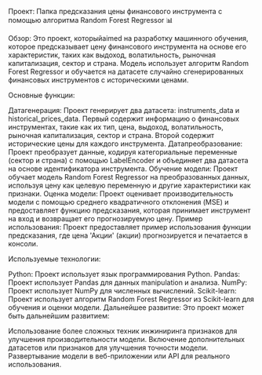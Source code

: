 Проект: Папка предсказания цены финансового инструмента с помощью алгоритма Random Forest Regressor 📊

Обзор: Это проект, которыйaimed на разработку машинного обучения, которое предсказывает цену финансового инструмента на основе его характеристик, таких как выдоход, волатильность, рыночная капитализация, сектор и страна. Модель использует алгоритм Random Forest Regressor и обучается на датасете случайно сгенерированных финансовых инструментов с историческими ценами.

Основные функции:

Датагенерация: Проект генерирует два датасета: instruments_data и historical_prices_data. Первый содержит информацию о финансовых инструментах, такие как их тип, цена, выдоход, волатильность, рыночная капитализация, сектор и страна. Второй содержит исторические цены для каждого инструмента.
Датапреобразование: Проект преобразует данные, кодируя категориальные переменные (сектор и страна) с помощью LabelEncoder и объединяет два датасета на основе идентификатора инструмента.
Обучение модели: Проект обучает модель Random Forest Regressor на преобразованных данных, используя цену как целевую переменную и другие характеристики как признаки.
Оценка модели: Проект оценивает производительность модели с помощью среднего квадратичного отклонения (MSE) и предоставляет функцию предсказания, которая принимает инструмент на вход и возвращает его прогнозируемую цену.
Пример использования:
Проект предоставляет пример использования функции предсказания, где цена 'Акции' (акции) прогнозируется и печатается в консоли.

Используемые технологии:

Python: Проект использует язык программирования Python.
Pandas: Проект использует Pandas для данных manipulation и анализа.
NumPy: Проект использует NumPy для численных вычислений.
Scikit-learn: Проект использует алгоритм Random Forest Regressor из Scikit-learn для обучения и оценки модели.
Дальнейшее развитие:
Это проект может быть дальнейшим развитием:

Использование более сложных техник инжиниринга признаков для улучшения производительности модели.
Включение дополнительных датасетов или признаков для улучшения точности модели.
Развертывание модели в веб-приложении или API для реального использования.

